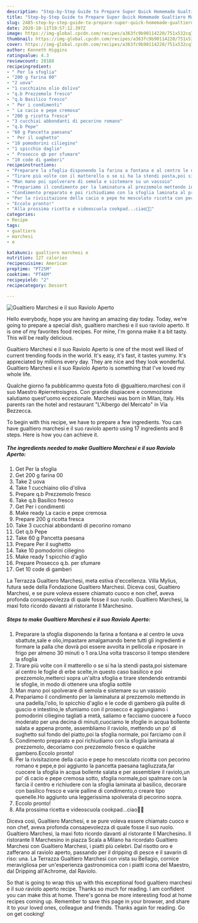 ```yaml
---
description: "Step-by-Step Guide to Prepare Super Quick Homemade Gualtiero Marchesi e il suo Raviolo Aperto"
title: "Step-by-Step Guide to Prepare Super Quick Homemade Gualtiero Marchesi e il suo Raviolo Aperto"
slug: 2485-step-by-step-guide-to-prepare-super-quick-homemade-gualtiero-marchesi-e-il-suo-raviolo-aperto
date: 2020-10-11T19:57:12.397Z
image: https://img-global.cpcdn.com/recipes/a363fc9b90114220/751x532cq70/gualtiero-marchesi-e-il-suo-raviolo-aperto-recipe-main-photo.jpg
thumbnail: https://img-global.cpcdn.com/recipes/a363fc9b90114220/751x532cq70/gualtiero-marchesi-e-il-suo-raviolo-aperto-recipe-main-photo.jpg
cover: https://img-global.cpcdn.com/recipes/a363fc9b90114220/751x532cq70/gualtiero-marchesi-e-il-suo-raviolo-aperto-recipe-main-photo.jpg
author: Kenneth Higgins
ratingvalue: 4.3
reviewcount: 20188
recipeingredient:
- " Per la sfoglia"
- "200 g farina 00"
- "2 uova"
- "1 cucchiaino olio doliva"
- "q.b Prezzemolo fresco"
- "q.b Basilico fresco"
- " Per i condimenti"
- " La cacio e pepe cremosa"
- "200 g ricotta fresca"
- "3 cucchiai abbondanti di pecorino romano"
- "q.b Pepe"
- "60 g Pancetta paesana"
- " Per il sughetto"
- "10 pomodorini ciliegino"
- "1 spicchio daglio"
- " Prosecco qb per sfumare"
- "10 code di gamberi"
recipeinstructions:
- "Preparare la sfoglia disponendo la farina a fontana e al centro le uova sbattute,sale e olio,impastare amalgamando bene tutti gli ingredienti e formare la palla che dovrà poi essere avvolta in pellicola e riposare in frigo per almeno 30 minuti o 1 ora.Una volta trascorso il tempo stendere la sfoglia"
- "Tirare più volte con il matterello o se si ha la stendi pasta,poi sistemare al centro le foglie di erbe scelte,in questo caso basilico e poi prezzemolo,metterci sopra un&#39;altra sfoglia e tirare stendendo entrambi le sfoglie, in modo di ottenere una sfoglia sottile"
- "Man mano poi spolverare di semola e sistemare su un vassoio"
- "Prepariamo il condimento per la laminatura al prezzemolo mettendo in una padella,l&#39;olio, lo spicchio d&#39;aglio e le code di gambero già pulite di guscio e intestino,le sfumiamo con il prosecco e aggiungiamo i pomodorini ciliegino tagliati a metà, saliamo e facciamo cuocere a fuoco moderato per una decina di minuti,cuociamo le sfoglie in acqua bollente salata e appena pronte, assembliamo il raviolo, mettendo un po&#39; di sughetto sul fondo del piatto,poi la sfoglia normale, poi farciamo con il"
- "Condimento preparato e poi richiudiamo con la sfoglia laminata al prezzemolo, decoriamo con prezzemolo fresco e qualche gambero.Eccolo pronto!"
- "Per la rivisitazione della cacio e pepe ho mescolato ricotta con pecorino romano e pepe,e poi aggiunto la pancetta paesana tagliuzzata,far cuocere la sfoglia in acqua bollente salata e per assemblare il raviolo,un po&#39; di cacio e pepe cremosa sotto, sfoglia normale,poi spalmare con la farcia il centro e richiudere con la sfoglia laminata al basilico, decorare con basilico fresco e varie palline di condimento,o creare tipo quenelle.Ho aggiunto una leggerissima spolverata di pecorino sopra."
- "Eccolo pronto!"
- "Alla prossima ricetta e videoscuola cookpad...ciao👩‍🍳"
categories:
- Recipe
tags:
- gualtiero
- marchesi
- e

katakunci: gualtiero marchesi e 
nutrition: 127 calories
recipecuisine: American
preptime: "PT25M"
cooktime: "PT46M"
recipeyield: "2"
recipecategory: Dessert

---
```



![Gualtiero Marchesi e il suo Raviolo Aperto](https://img-global.cpcdn.com/recipes/a363fc9b90114220/751x532cq70/gualtiero-marchesi-e-il-suo-raviolo-aperto-recipe-main-photo.jpg)

Hello everybody, hope you are having an amazing day today. Today, we're going to prepare a special dish, gualtiero marchesi e il suo raviolo aperto. It is one of my favorites food recipes. For mine, I'm gonna make it a bit tasty. This will be really delicious.

Gualtiero Marchesi e il suo Raviolo Aperto is one of the most well liked of current trending foods in the world. It's easy, it's fast, it tastes yummy. It's appreciated by millions every day. They are nice and they look wonderful. Gualtiero Marchesi e il suo Raviolo Aperto is something that I've loved my whole life.

Qualche giorno fa pubblicammo questa foto di @gualtiero.marchesi con il suo Maestro #pierretroisgros. Con grande dispiacere e commozione salutiamo quest&#39;uomo eccezionale. Marchesi was born in Milan, Italy. His parents ran the hotel and restaurant &#34;L&#39;Albergo del Mercato&#34; in Via Bezzecca.


To begin with this recipe, we have to prepare a few ingredients. You can have gualtiero marchesi e il suo raviolo aperto using 17 ingredients and 8 steps. Here is how you can achieve it.

<!--inarticleads1-->

##### The ingredients needed to make Gualtiero Marchesi e il suo Raviolo Aperto:

1. Get  Per la sfoglia
1. Get 200 g farina 00
1. Take 2 uova
1. Take 1 cucchiaino olio d&#39;oliva
1. Prepare q.b Prezzemolo fresco
1. Take q.b Basilico fresco
1. Get  Per i condimenti
1. Make ready  La cacio e pepe cremosa
1. Prepare 200 g ricotta fresca
1. Take 3 cucchiai abbondanti di pecorino romano
1. Get q.b Pepe
1. Take 60 g Pancetta paesana
1. Prepare  Per il sughetto
1. Take 10 pomodorini ciliegino
1. Make ready 1 spicchio d&#39;aglio
1. Prepare  Prosecco q.b. per sfumare
1. Get 10 code di gamberi


La Terrazza Gualtiero Marchesi, meta estiva d&#39;eccellenza. Villa Mylius, futura sede della Fondazione Gualtiero Marchesi. Diceva così, Gualtiero Marchesi, e se pure voleva essere chiamato cuoco e non chef, aveva profonda consapevolezza di quale fosse il suo ruolo. Gualtiero Marchesi, la maxi foto ricordo davanti al ristorante Il Marchesino. 

<!--inarticleads2-->

##### Steps to make Gualtiero Marchesi e il suo Raviolo Aperto:

1. Preparare la sfoglia disponendo la farina a fontana e al centro le uova sbattute,sale e olio,impastare amalgamando bene tutti gli ingredienti e formare la palla che dovrà poi essere avvolta in pellicola e riposare in frigo per almeno 30 minuti o 1 ora.Una volta trascorso il tempo stendere la sfoglia
1. Tirare più volte con il matterello o se si ha la stendi pasta,poi sistemare al centro le foglie di erbe scelte,in questo caso basilico e poi prezzemolo,metterci sopra un&#39;altra sfoglia e tirare stendendo entrambi le sfoglie, in modo di ottenere una sfoglia sottile
1. Man mano poi spolverare di semola e sistemare su un vassoio
1. Prepariamo il condimento per la laminatura al prezzemolo mettendo in una padella,l&#39;olio, lo spicchio d&#39;aglio e le code di gambero già pulite di guscio e intestino,le sfumiamo con il prosecco e aggiungiamo i pomodorini ciliegino tagliati a metà, saliamo e facciamo cuocere a fuoco moderato per una decina di minuti,cuociamo le sfoglie in acqua bollente salata e appena pronte, assembliamo il raviolo, mettendo un po&#39; di sughetto sul fondo del piatto,poi la sfoglia normale, poi farciamo con il
1. Condimento preparato e poi richiudiamo con la sfoglia laminata al prezzemolo, decoriamo con prezzemolo fresco e qualche gambero.Eccolo pronto!
1. Per la rivisitazione della cacio e pepe ho mescolato ricotta con pecorino romano e pepe,e poi aggiunto la pancetta paesana tagliuzzata,far cuocere la sfoglia in acqua bollente salata e per assemblare il raviolo,un po&#39; di cacio e pepe cremosa sotto, sfoglia normale,poi spalmare con la farcia il centro e richiudere con la sfoglia laminata al basilico, decorare con basilico fresco e varie palline di condimento,o creare tipo quenelle.Ho aggiunto una leggerissima spolverata di pecorino sopra.
1. Eccolo pronto!
1. Alla prossima ricetta e videoscuola cookpad...ciao👩‍🍳


Diceva così, Gualtiero Marchesi, e se pure voleva essere chiamato cuoco e non chef, aveva profonda consapevolezza di quale fosse il suo ruolo. Gualtiero Marchesi, la maxi foto ricordo davanti al ristorante Il Marchesino. Il ristorante Il Marchesino in piazza Scala a Milano ha ricordato Gualtiero Marchesi con Gualtiero Marchesi, i piatti più celebri. Dal risotto oro e zafferano al raviolo aperto, passando per il dripping di pesce e il savarin di riso: una. La Terrazza Gualtiero Marchesi con vista su Bellagio, cornice meravigliosa per un&#39;esperienza gastronomica con i piatti icona del Maestro, dal Dripping all&#39;Achrome, dal Raviolo. 

So that is going to wrap this up with this exceptional food gualtiero marchesi e il suo raviolo aperto recipe. Thanks so much for reading. I am confident you can make this at home. There's gonna be more interesting food at home recipes coming up. Remember to save this page in your browser, and share it to your loved ones, colleague and friends. Thanks again for reading. Go on get cooking!
